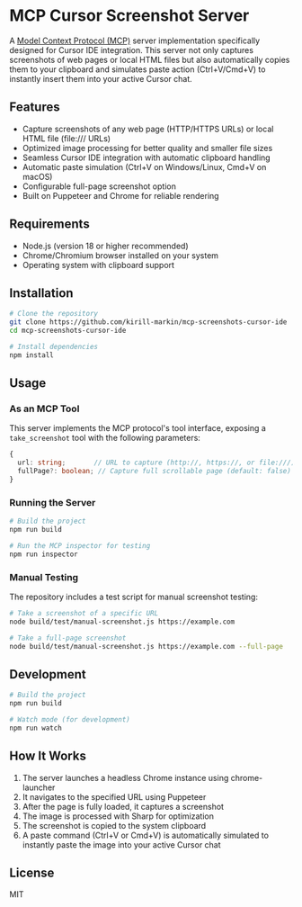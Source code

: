 # MCP Cursor Screenshot Server

A [Model Context Protocol (MCP)](https://github.com/modelcontextprotocol/mcp) server implementation specifically designed for Cursor IDE integration. This server not only captures screenshots of web pages or local HTML files but also automatically copies them to your clipboard and simulates paste action (Ctrl+V/Cmd+V) to instantly insert them into your active Cursor chat.

## Features

- Capture screenshots of any web page (HTTP/HTTPS URLs) or local HTML file (file:/// URLs)
- Optimized image processing for better quality and smaller file sizes
- Seamless Cursor IDE integration with automatic clipboard handling
- Automatic paste simulation (Ctrl+V on Windows/Linux, Cmd+V on macOS)
- Configurable full-page screenshot option
- Built on Puppeteer and Chrome for reliable rendering

## Requirements

- Node.js (version 18 or higher recommended)
- Chrome/Chromium browser installed on your system
- Operating system with clipboard support

## Installation

```bash
# Clone the repository
git clone https://github.com/kirill-markin/mcp-screenshots-cursor-ide
cd mcp-screenshots-cursor-ide

# Install dependencies
npm install
```

## Usage

### As an MCP Tool

This server implements the MCP protocol's tool interface, exposing a `take_screenshot` tool with the following parameters:

```typescript
{
  url: string;       // URL to capture (http://, https://, or file:///)
  fullPage?: boolean; // Capture full scrollable page (default: false)
}
```

### Running the Server

```bash
# Build the project
npm run build

# Run the MCP inspector for testing
npm run inspector
```

### Manual Testing

The repository includes a test script for manual screenshot testing:

```bash
# Take a screenshot of a specific URL
node build/test/manual-screenshot.js https://example.com

# Take a full-page screenshot
node build/test/manual-screenshot.js https://example.com --full-page
```

## Development

```bash
# Build the project
npm run build

# Watch mode (for development)
npm run watch
```

## How It Works

1. The server launches a headless Chrome instance using chrome-launcher
2. It navigates to the specified URL using Puppeteer
3. After the page is fully loaded, it captures a screenshot
4. The image is processed with Sharp for optimization
5. The screenshot is copied to the system clipboard
6. A paste command (Ctrl+V or Cmd+V) is automatically simulated to instantly paste the image into your active Cursor chat

## License

MIT
